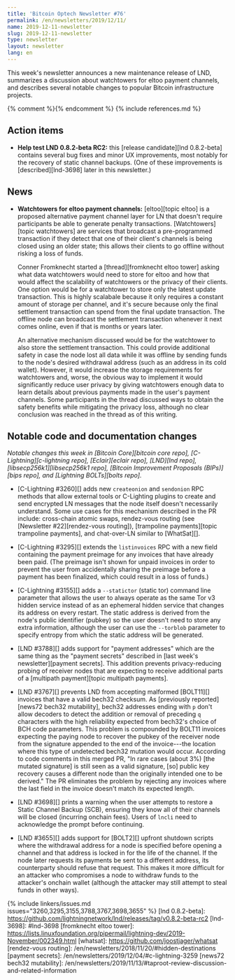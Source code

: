 ```yaml
---
title: 'Bitcoin Optech Newsletter #76'
permalink: /en/newsletters/2019/12/11/
name: 2019-12-11-newsletter
slug: 2019-12-11-newsletter
type: newsletter
layout: newsletter
lang: en
---
```

This week's newsletter announces a new maintenance release of LND,
summarizes a discussion about watchtowers for eltoo payment channels,
and describes several notable changes to popular Bitcoin infrastructure
projects.

{% comment %}<!-- include references.md below the fold but above any Jekyll/Liquid variables-->{% endcomment %}
{% include references.md %}

## Action items

- **Help test LND 0.8.2-beta RC2:** this [release candidate][lnd 0.8.2-beta] contains
  several bug fixes and minor UX improvements, most notably for the
  recovery of static channel backups.  (One of these improvements is
  [described][lnd-3698] later in this newsletter.)

## News

- **Watchtowers for eltoo payment channels:** [eltoo][topic eltoo] is a
  proposed alternative payment channel layer for LN that doesn't require
  participants be able to generate penalty transactions.
  [Watchtowers][topic watchtowers] are services that broadcast a
  pre-programmed transaction if they detect that one of their client's
  channels is being closed using an older state; this allows their
  clients to go offline without risking a loss of funds.

    Conner Fromknecht started a [thread][fromknecht eltoo tower] asking
    what data watchtowers would need to store for eltoo and how that
    would affect the scalability of watchtowers or the privacy of their
    clients.  One option would be for a watchtower to store only the
    latest update transaction.  This is highly scalabale because it only
    requires a constant amount of storage per channel, and it's secure
    because only the final settlement transaction can spend from the
    final update transaction.  The offline node can broadcast the
    settlement transaction whenever it next comes online, even if that
    is months or years later.

    An alternative mechanism discussed would be for the watchtower to also store the
    settlement transaction.  This could provide
    additional safety in case the node lost all data while it was
    offline by sending funds to the node's desired withdrawal address
    (such as an address in its cold wallet).  However, it would
    increase the storage requirements for watchtowers and, worse, the
    obvious way to implement it would significantly reduce user privacy
    by giving watchtowers enough data to learn details about previous
    payments made in the user's payment channels.  Some participants in
    the thread discussed ways to obtain the safety benefits while
    mitigating the privacy loss, although no clear conclusion was
    reached in the thread as of this writing.

## Notable code and documentation changes

*Notable changes this week in [Bitcoin Core][bitcoin core repo],
[C-Lightning][c-lightning repo], [Eclair][eclair repo], [LND][lnd repo],
[libsecp256k1][libsecp256k1 repo], [Bitcoin Improvement Proposals
(BIPs)][bips repo], and [Lightning BOLTs][bolts repo].*

- [C-Lightning #3260][] adds new `createonion` and `sendonion` RPC
  methods that allow external tools or C-Lighting plugins to create and
  send encrypted LN messages that the node itself doesn't necessarily
  understand.  Some use cases for this mechanism described in the PR
  include: cross-chain atomic swaps, rendez-vous routing (see [Newsletter
  #22][rendez-vous routing]), [trampoline payments][topic trampoline
  payments], and chat-over-LN similar to [WhatSat][].

- [C-Lightning #3295][] extends the `listinvoices` RPC with a new field
  containing the payment preimage for any invoices that have already
  been paid.  (The preimage isn't shown for unpaid invoices in order to
  prevent the user from accidentally sharing the preimage before a
  payment has been finalized, which could result in a loss of funds.)

- [C-Lightning #3155][] adds a `--statictor` (static tor) command line
  parameter that allows the user to always operate as the same Tor v3
  hidden service instead of as an ephemeral hidden service that changes
  its address on every restart.  The static address is derived from the
  node's public identifier (pubkey) so the user doesn't need to store
  any extra information, although the user can use the `--torblob`
  parameter to specify entropy from which the static address will be
  generated.

- [LND #3788][] adds support for "payment addresses" which are the same
  thing as the "payment secrets" described in [last week's
  newsletter][payment secrets].  This addition prevents privacy-reducing probing
  of receiver nodes that are expecting to receive additional parts of a
  [multipath payment][topic multipath payments].

- [LND #3767][] prevents LND from accepting malformed [BOLT11][] invoices
  that have a valid bech32 checksum.  As [previously reported][news72
  bech32 mutability], bech32 addresses ending with `p` don't allow
  decoders to detect the addition or removal of preceding `q` characters
  with the high reliability expected from bech32's choice of BCH code
  parameters.  This problem is compounded by BOLT11 invoices expecting
  the paying node to recover the pubkey of the receiver node from the
  signature appended to the end of the invoice---the location where this
  type of undetected bech32 mutation would occur.  According to code
  comments in this merged PR, "In rare cases (about 3%) [the mutated
  signature] is still seen as a valid signature, [so] public key
  recovery causes a different node than the originally intended one to
  be derived." The PR eliminates the problem by rejecting any invoices
  where the last field in the invoice doesn't match its expected length.

- [LND #3698][] prints a warning when the user attempts to restore a
  Static Channel Backup (SCB), ensuring they know all of their channels
  will be closed (incurring onchain fees).  Users of `lncli` need to
  acknowledge the prompt before continuing.

- [LND #3655][] adds support for [BOLT2][] upfront shutdown scripts
  where the withdrawal address for a node is specified before opening a
  channel and that address is locked in for the life of the channel.  If
  the node later requests its payments be sent to a different address,
  its counterparty should refuse that request.  This makes it more
  difficult for an attacker who compromises a node to withdraw funds to
  the attacker's onchain wallet (although the attacker may still
  attempt to steal funds in other ways).

{% include linkers/issues.md issues="3260,3295,3155,3788,3767,3698,3655" %}
[lnd 0.8.2-beta]: https://github.com/lightningnetwork/lnd/releases/tag/v0.8.2-beta-rc2
[lnd-3698]: #lnd-3698
[fromknecht eltoo tower]: https://lists.linuxfoundation.org/pipermail/lightning-dev/2019-November/002349.html
[whatsat]: https://github.com/joostjager/whatsat
[rendez-vous routing]: /en/newsletters/2018/11/20/#hidden-destinations
[payment secrets]: /en/newsletters/2019/12/04/#c-lightning-3259
[news72 bech32 mutability]: /en/newsletters/2019/11/13/#taproot-review-discussion-and-related-information

